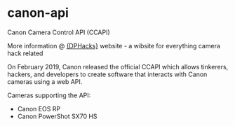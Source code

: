 # canon-api
Canon Camera Control API (CCAPI)

More information @ [{DPHacks}](https://dphacks.com) website - a wibsite for everything camera hack related

On February 2019, Canon released the official CCAPI which allows tinkerers, hackers, and developers to create software that interacts with Canon cameras using a web API.

Cameras supporting the API:
- Canon EOS RP
- Canon PowerShot SX70 HS
